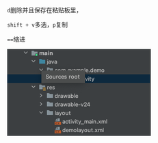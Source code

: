 `d`删除并且保存在粘贴板里，

`shift + v`多选，`p`复制

`==`缩进



![123](https://github.com/u-yan/uyan_note/blob/e23607d8c218a04d4ad44063040c3dd1477b661d/res/img/%E6%88%AA%E5%B1%8F2022-05-25%20%E4%B8%8B%E5%8D%885.49.49.png?raw=true)



